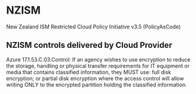 # NZISM

New Zealand ISM Restricted Cloud Policy Initiative v3.5 (PolicyAsCode)

## NZISM controls delivered by Cloud Provider

Azure
17.1.53.C.03.Control:
If an agency wishes to use encryption to reduce the storage, handling or physical transfer requirements for IT equipment or media that contains classified information, they MUST use:
full disk encryption; or
partial disk encryption where the access control will allow writing ONLY to the encrypted partition holding the classified information.
